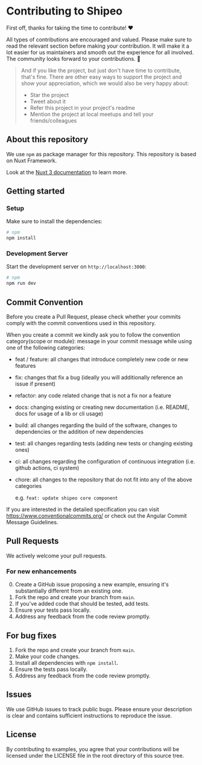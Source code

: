 # Contributing to Shipeo

First off, thanks for taking the time to contribute! ❤️

All types of contributions are encouraged and valued. Please make sure to read the relevant section before making your contribution. It will make it a lot easier for us maintainers and smooth out the experience for all involved. The community looks forward to your contributions. 🎉

> And if you like the project, but just don't have time to contribute, that's fine. There are other easy ways to support the project and show your appreciation, which we would also be very happy about:
>
> - Star the project
> - Tweet about it
> - Refer this project in your project's readme
> - Mention the project at local meetups and tell your friends/colleagues

## About this repository

We use `npm` as package manager for this repository. This repository is based on Nuxt Framework.

Look at the [Nuxt 3 documentation](https://nuxt.com/docs/getting-started/introduction) to learn more.

## Getting started

### Setup

Make sure to install the dependencies:

```bash
# npm
npm install
```

### Development Server

Start the development server on `http://localhost:3000`:

```bash
# npm
npm run dev
```

## Commit Convention

Before you create a Pull Request, please check whether your commits comply with the commit conventions used in this repository.

When you create a commit we kindly ask you to follow the convention category(scope or module): message in your commit message while using one of the following categories:

- feat / feature: all changes that introduce completely new code or new features

- fix: changes that fix a bug (ideally you will additionally reference an issue if present)

- refactor: any code related change that is not a fix nor a feature

- docs: changing existing or creating new documentation (i.e. README, docs for usage of a lib or cli usage)

- build: all changes regarding the build of the software, changes to dependencies or the addition of new dependencies

- test: all changes regarding tests (adding new tests or changing existing ones)

- ci: all changes regarding the configuration of continuous integration (i.e. github actions, ci system)

- chore: all changes to the repository that do not fit into any of the above categories

  e.g. `feat: update shipeo core component`

If you are interested in the detailed specification you can visit https://www.conventionalcommits.org/ or check out the Angular Commit Message Guidelines.

## Pull Requests

We actively welcome your pull requests.

### For new enhancements

0. Create a GitHub issue proposing a new example, ensuring it's substantially different from an existing one.
1. Fork the repo and create your branch from `main`.
2. If you've added code that should be tested, add tests.
3. Ensure your tests pass locally.
4. Address any feedback from the code review promptly.

## For bug fixes

1. Fork the repo and create your branch from `main`.
2. Make your code changes.
3. Install all dependencies with `npm install`.
4. Ensure the tests pass locally.
5. Address any feedback from the code review promptly.

## Issues

We use GitHub issues to track public bugs. Please ensure your description is clear and contains sufficient instructions to reproduce the issue.

## License

By contributing to examples, you agree that your contributions will be licensed under the LICENSE file in the root directory of this source tree.
